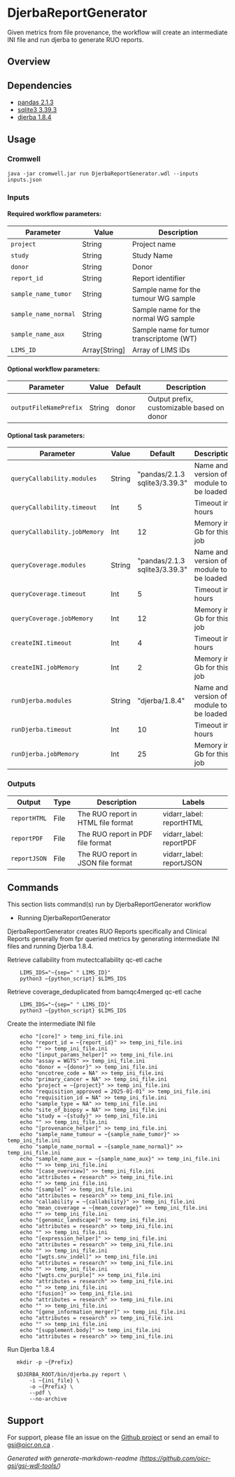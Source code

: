 # DjerbaReportGenerator

Given metrics from file provenance, the workflow will create an intermediate INI file and run djerba to generate RUO reports.

## Overview

## Dependencies

* [pandas 2.1.3](https://gitlab.oicr.on.ca/ResearchIT/modulator/-/blob/master/code/gsi/60_pandas.yaml?ref_type=heads)
* [sqlite3 3.39.3](https://gitlab.oicr.on.ca/ResearchIT/modulator/-/blob/master/code/gsi/70_sqlite.yaml?ref_type=heads)
* [djerba 1.8.4](https://github.com/oicr-gsi/djerba)


## Usage

### Cromwell
```
java -jar cromwell.jar run DjerbaReportGenerator.wdl --inputs inputs.json
```

### Inputs

#### Required workflow parameters:
Parameter|Value|Description
---|---|---
`project`|String|Project name
`study`|String|Study Name
`donor`|String|Donor
`report_id`|String|Report identifier
`sample_name_tumor`|String|Sample name for the tumour WG sample
`sample_name_normal`|String|Sample name for the normal WG sample
`sample_name_aux`|String|Sample name for tumor transcriptome (WT)
`LIMS_ID`|Array[String]|Array of LIMS IDs


#### Optional workflow parameters:
Parameter|Value|Default|Description
---|---|---|---
`outputFileNamePrefix`|String|donor|Output prefix, customizable based on donor


#### Optional task parameters:
Parameter|Value|Default|Description
---|---|---|---
`queryCallability.modules`|String|"pandas/2.1.3 sqlite3/3.39.3"|Name and version of module to be loaded
`queryCallability.timeout`|Int|5|Timeout in hours
`queryCallability.jobMemory`|Int|12|Memory in Gb for this job
`queryCoverage.modules`|String|"pandas/2.1.3 sqlite3/3.39.3"|Name and version of module to be loaded
`queryCoverage.timeout`|Int|5|Timeout in hours
`queryCoverage.jobMemory`|Int|12|Memory in Gb for this job
`createINI.timeout`|Int|4|Timeout in hours
`createINI.jobMemory`|Int|2|Memory in Gb for this job
`runDjerba.modules`|String|"djerba/1.8.4"|Name and version of module to be loaded
`runDjerba.timeout`|Int|10|Timeout in hours
`runDjerba.jobMemory`|Int|25|Memory in Gb for this job


### Outputs

Output | Type | Description | Labels
---|---|---|---
`reportHTML`|File|The RUO report in HTML file format|vidarr_label: reportHTML
`reportPDF`|File|The RUO report in PDF file format|vidarr_label: reportPDF
`reportJSON`|File|The RUO report in JSON file format|vidarr_label: reportJSON


## Commands
 This section lists command(s) run by DjerbaReportGenerator workflow
 
 * Running DjerbaReportGenerator
 
 DjerbaReportGenerator creates RUO Reports specifically and Clinical Reports generally from fpr queried metrics by generating intermediate INI files and running Djerba 1.8.4. 
 
 
 Retrieve callability from mutectcallability qc-etl cache
 
 ```
     LIMS_IDS="~{sep=" " LIMS_ID}"
     python3 ~{python_script} $LIMS_IDS
 ```
 
 Retrieve coverage_deduplicated from bamqc4merged qc-etl cache
 
 ```
     LIMS_IDS="~{sep=" " LIMS_ID}"
     python3 ~{python_script} $LIMS_IDS
 ```
 
 Create the intermediate INI file 
 
 ```
     echo "[core]" > temp_ini_file.ini
     echo "report_id = ~{report_id}" >> temp_ini_file.ini
     echo "" >> temp_ini_file.ini
     echo "[input_params_helper]" >> temp_ini_file.ini
     echo "assay = WGTS" >> temp_ini_file.ini
     echo "donor = ~{donor}" >> temp_ini_file.ini
     echo "oncotree_code = NA" >> temp_ini_file.ini
     echo "primary_cancer = NA" >> temp_ini_file.ini
     echo "project = ~{project}" >> temp_ini_file.ini
     echo "requisition_approved = 2025-01-01" >> temp_ini_file.ini
     echo "requisition_id = NA" >> temp_ini_file.ini
     echo "sample_type = NA" >> temp_ini_file.ini
     echo "site_of_biopsy = NA" >> temp_ini_file.ini
     echo "study = ~{study}" >> temp_ini_file.ini
     echo "" >> temp_ini_file.ini
     echo "[provenance_helper]" >> temp_ini_file.ini
     echo "sample_name_tumour = ~{sample_name_tumor}" >> temp_ini_file.ini
     echo "sample_name_normal = ~{sample_name_normal}" >> temp_ini_file.ini
     echo "sample_name_aux = ~{sample_name_aux}" >> temp_ini_file.ini
     echo "" >> temp_ini_file.ini
     echo "[case_overview]" >> temp_ini_file.ini
     echo "attributes = research" >> temp_ini_file.ini
     echo "" >> temp_ini_file.ini
     echo "[sample]" >> temp_ini_file.ini
     echo "attributes = research" >> temp_ini_file.ini
     echo "callability = ~{callability}" >> temp_ini_file.ini
     echo "mean_coverage = ~{mean_coverage}" >> temp_ini_file.ini
     echo "" >> temp_ini_file.ini
     echo "[genomic_landscape]" >> temp_ini_file.ini
     echo "attributes = research" >> temp_ini_file.ini
     echo "" >> temp_ini_file.ini
     echo "[expression_helper]" >> temp_ini_file.ini
     echo "attributes = research" >> temp_ini_file.ini
     echo "" >> temp_ini_file.ini
     echo "[wgts.snv_indel]" >> temp_ini_file.ini
     echo "attributes = research" >> temp_ini_file.ini
     echo "" >> temp_ini_file.ini
     echo "[wgts.cnv_purple]" >> temp_ini_file.ini
     echo "attributes = research" >> temp_ini_file.ini
     echo "" >> temp_ini_file.ini
     echo "[fusion]" >> temp_ini_file.ini
     echo "attributes = research" >> temp_ini_file.ini
     echo "" >> temp_ini_file.ini
     echo "[gene_information_merger]" >> temp_ini_file.ini
     echo "attributes = research" >> temp_ini_file.ini
     echo "" >> temp_ini_file.ini
     echo "[supplement.body]" >> temp_ini_file.ini
     echo "attributes = research" >> temp_ini_file.ini
 ```
 
 Run Djerba 1.8.4
 
 ```
    mkdir -p ~{Prefix}
 
    $DJERBA_ROOT/bin/djerba.py report \
        -i ~{ini_file} \
        -o ~{Prefix} \
        --pdf \
        --no-archive
 ```
 
 
 ## Support

For support, please file an issue on the [Github project](https://github.com/oicr-gsi) or send an email to gsi@oicr.on.ca .

_Generated with generate-markdown-readme (https://github.com/oicr-gsi/gsi-wdl-tools/)_
